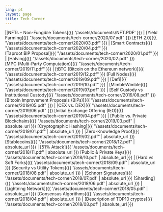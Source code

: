 ```yaml
---
lang: pt
layout: page
title: Tech Corner
---
```

|[NFTs – Non-Fungible Tokens]({{ '/assets/documents/NFT.PDF' }}) | [Yield Farming]({{ "/assets/documents/tech-corner/2020/07.pdf" }})
[ETH 2.0]({{ "/assets/documents/tech-corner/2020/03.pdf" }}) | [Smart Contracts]({{ "/assets/documents/tech-corner/2020/04.pdf" }})  
[Taproot BIP Proposal]({{ "/assets/documents/tech-corner/2020/01.pdf" }}) |  [Halving]({{ "/assets/documents/tech-corner/2020/02.pdf" }})  
[MPC (Multi-Party Computation)]({{ "/assets/documents/tech-corner/2019/11.pdf" }}) |  [tBTC (Bitcoin on the Ethereum network)]({{ "/assets/documents/tech-corner/2019/12.pdf" }}) 
[Full Nodes]({{ "/assets/documents/tech-corner/2019/09.pdf" }}) |  [Defi]({{ "/assets/documents/tech-corner/2019/10.pdf" }}) | 
[MimbleWimble]({{ "/assets/documents/tech-corner/2019/07.pdf" }}) |  [Self Custody vs Institutional Custody]({{ "/assets/documents/tech-corner/2019/08.pdf" }}) 
[Bitcoin Improvement Proposals (BIPs)]({{ "/assets/documents/tech-corner/2019/05.pdf" }}) |  [CEX vs. DEX]({{ "/assets/documents/tech-corner/2019/06.pdf" }}) 
[Initial Exchange Offering (IEO)]({{ "/assets/documents/tech-corner/2019/04.pdf" }}) | [Public vs. Private Blockchains]({{ "/assets/documents/tech-corner/2019/03.pdf" | absolute_url }})
[Cryptographic Hashing]({{ "/assets/documents/tech-corner/2019/01.pdf" | absolute_url }}) | [Zero-Knowledge Proof]({{ "/assets/documents/tech-corner/2019/02.pdf" | absolute_url }})
[Stablecoins]({{ "/assets/documents/tech-corner/2018/12.pdf" | absolute_url }}) | [51% Attack]({{ '/assets/documents/tech-corner/2018/11.pdf' | absolute_url }})
[Public & Private Keys]({{ '/assets/documents/tech-corner/2018/10.pdf' | absolute_url }})  | [Hard vs Soft Forks]({{ '/assets/documents/tech-corner/2018/09.pdf' | absolute_url }})
[Security vs Utility Tokens]({{ '/assets/documents/tech-corner/2018/08.pdf' | absolute_url }}) | [Schnorr Signatures]({{ '/assets/documents/tech-corner/2018/07.pdf' | absolute_url }})
[Sharding]({{ '/assets/documents/tech-corner/2018/06.pdf' | absolute_url }}) | [Lightning Network]({{ '/assets/documents/tech-corner/2018/05.pdf' | absolute_url }})
[Consensus Algorithms]({{ '/assets/documents/tech-corner/2018/04.pdf' | absolute_url }}) | [Description of TOP10 cryptos]({{ '/assets/documents/tech-corner/2018/03.pdf' | absolute_url }})
